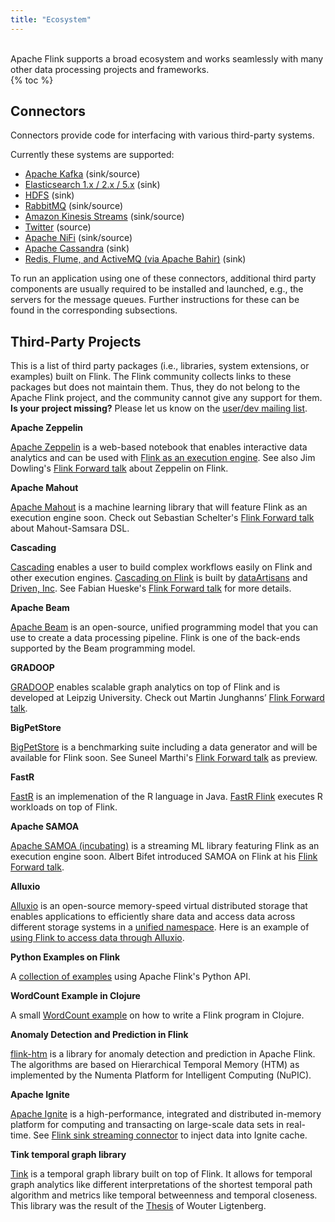 ```yaml
---
title: "Ecosystem"
---
```

<br>
Apache Flink supports a broad ecosystem and works seamlessly with
many other data processing projects and frameworks.
<br>
{% toc %}

## Connectors

<p>Connectors provide code for interfacing with various third-party systems.</p>

<p>Currently these systems are supported:</p>

<ul>
  <li><a href="{{site.docs-stable}}/dev/connectors/kafka.html" target="_blank">Apache Kafka</a> (sink/source)</li>
  <li><a href="{{site.docs-stable}}/dev/connectors/elasticsearch.html" target="_blank">Elasticsearch 1.x / 2.x / 5.x</a> (sink)</li>
  <li><a href="{{site.docs-stable}}/dev/connectors/filesystem_sink.html" target="_blank">HDFS</a> (sink)</li>
  <li><a href="{{site.docs-stable}}/dev/connectors/rabbitmq.html" target="_blank">RabbitMQ</a> (sink/source)</li>
  <li><a href="{{site.docs-stable}}/dev/connectors/kinesis.html" target="_blank">Amazon Kinesis Streams</a> (sink/source)</li>
  <li><a href="{{site.docs-stable}}/dev/connectors/twitter.html" target="_blank">Twitter</a> (source)</li>
  <li><a href="{{site.docs-stable}}/dev/connectors/nifi.html" target="_blank">Apache NiFi</a> (sink/source)</li>
  <li><a href="{{site.docs-stable}}/dev/connectors/cassandra.html" target="_blank">Apache Cassandra</a> (sink)</li>
  <li><a href="https://github.com/apache/bahir-flink" target="_blank">Redis, Flume, and ActiveMQ (via Apache Bahir)</a> (sink)</li>
</ul>

To run an application using one of these connectors, additional third party
components are usually required to be installed and launched, e.g., the servers
for the message queues. Further instructions for these can be found in the
corresponding subsections.


## Third-Party Projects

This is a list of third party packages (i.e., libraries, system extensions, or examples) built on Flink.
The Flink community collects links to these packages but does not maintain them.
Thus, they do not belong to the Apache Flink project, and the community cannot give any support for them.
**Is your project missing?**
Please let us know on the [user/dev mailing list](#mailing-lists).

**Apache Zeppelin**

[Apache Zeppelin](https://zeppelin.incubator.apache.org/) is a web-based notebook that enables interactive data analytics and can be used with
[Flink as an execution engine](https://zeppelin.apache.org/docs/latest/interpreter/flink.html).
See also Jim Dowling's [Flink Forward talk](http://www.slideshare.net/FlinkForward/jim-dowling-interactive-flink-analytics-with-hopsworks-and-zeppelin) about Zeppelin on Flink.

**Apache Mahout**

[Apache Mahout](https://mahout.apache.org/) is a machine learning library that will feature Flink as an execution engine soon.
Check out Sebastian Schelter's [Flink Forward talk](http://www.slideshare.net/FlinkForward/sebastian-schelter-distributed-machine-learing-with-the-samsara-dsl) about Mahout-Samsara DSL.

**Cascading**

[Cascading](http://www.cascading.org/cascading-flink/) enables a user to build complex workflows easily on Flink and other execution engines.
[Cascading on Flink](https://github.com/dataArtisans/cascading-flink) is built by [dataArtisans](http://data-artisans.com/) and [Driven, Inc](http://www.driven.io/).
See Fabian Hueske's [Flink Forward talk](http://www.slideshare.net/FlinkForward/fabian-hueske-training-cascading-on-flink) for more details.

**Apache Beam**

[Apache Beam](https://beam.apache.org/) is an open-source, unified programming model that you can use to create a data processing pipeline. Flink is one of the back-ends supported by the Beam programming model.

**GRADOOP**

[GRADOOP](http://dbs.uni-leipzig.de/en/research/projects/gradoop) enables scalable graph analytics on top of Flink and is developed at Leipzig University. Check out Martin Junghanns’ [Flink Forward talk](http://www.slideshare.net/FlinkForward/martin-junghans-gradoop-scalable-graph-analytics-with-apache-flink).

**BigPetStore**

[BigPetStore](https://github.com/apache/bigtop/tree/master/bigtop-bigpetstore) is a benchmarking suite including a data generator and will be available for Flink soon.
See Suneel Marthi's [Flink Forward talk](http://www.slideshare.net/FlinkForward/suneel-marthi-bigpetstore-flink-a-comprehensive-blueprint-for-apache-flink?ref=http://flink-forward.org/?session=tbd-3) as preview.

**FastR**

[FastR](https://github.com/oracle/fastr) is an implemenation of the R language in Java. [FastR Flink](https://bitbucket.org/allr/fastr-flink/src/3535a9b7c7f208508d6afbcdaf1de7d04fa2bf79/README_FASTR_FLINK.md?at=default&fileviewer=file-view-default) executes R workloads on top of Flink.

**Apache SAMOA**

[Apache SAMOA (incubating)](https://samoa.incubator.apache.org/) is a streaming ML library featuring Flink as an execution engine soon. Albert Bifet introduced SAMOA on Flink at his [Flink Forward talk](http://www.slideshare.net/FlinkForward/albert-bifet-apache-samoa-mining-big-data-streams-with-apache-flink?ref=http://flink-forward.org/?session=apache-samoa-mining-big-data-streams-with-apache-flink).

**Alluxio**

[Alluxio](http://www.alluxio.org/) is an open-source memory-speed virtual distributed storage that enables applications to efficiently share data and access data across different storage systems in a [unified namespace](http://www.alluxio.org/docs/master/en/Unified-and-Transparent-Namespace.html). Here is an example of [using Flink to access data through Alluxio](http://www.alluxio.org/docs/master/en/Running-Flink-on-Alluxio.html).

**Python Examples on Flink**

A [collection of examples](https://github.com/wdm0006/flink-python-examples) using Apache Flink's Python API.

**WordCount Example in Clojure**

A small [WordCount example](https://github.com/mjsax/flink-external/tree/master/flink-clojure) on how to write a Flink program in Clojure.

**Anomaly Detection and Prediction in Flink**

[flink-htm](https://github.com/nupic-community/flink-htm) is a library for anomaly detection and prediction in Apache Flink. The algorithms are based on Hierarchical Temporal Memory (HTM) as implemented by the Numenta Platform for Intelligent Computing (NuPIC).

**Apache Ignite**

[Apache Ignite](https://ignite.apache.org) is a high-performance, integrated and distributed in-memory platform for computing and transacting on large-scale data sets in real-time. See [Flink sink streaming connector](https://github.com/apache/ignite/tree/master/modules/flink) to inject data into Ignite cache.

**Tink temporal graph library**

[Tink](https://github.com/otherwise777/Temporal_Graph_library) is a temporal graph library built on top of Flink. It allows for temporal graph analytics like different interpretations of the shortest temporal path algorithm and metrics like temporal betweenness and temporal closeness. This library was the result of the [Thesis](http://www.win.tue.nl/~gfletche/ligtenberg2017.pdf) of Wouter Ligtenberg.
